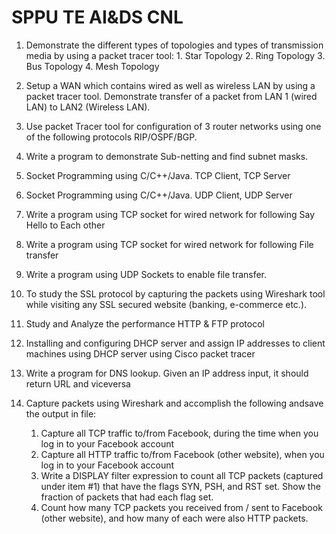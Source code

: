 # SPPU TE AI&DS CNL

1. Demonstrate the different types of topologies and types of transmission media by using a packet tracer tool:
            1. Star Topology
            2. Ring Topology
            3. Bus Topology
            4. Mesh Topology

2. Setup a WAN which contains wired as well as wireless LAN by using a packet tracer tool. Demonstrate transfer of a packet from LAN 1 (wired LAN) to LAN2 (Wireless LAN).

3. Use packet Tracer tool for configuration of 3 router networks using one of the following protocols RIP/OSPF/BGP.

4. Write a program to demonstrate Sub-netting and find subnet masks.

5. Socket Programming using C/C++/Java. TCP Client, TCP Server

6. Socket Programming using C/C++/Java. UDP Client, UDP Server

7. Write a program using TCP socket for wired network for following Say Hello to Each other

8. Write a program using TCP socket for wired network for following File transfer

9. Write a program using UDP Sockets to enable file transfer.

10. To study the SSL protocol by capturing the packets using Wireshark tool while visiting any SSL secured website (banking, e-commerce etc.).

11. Study and Analyze the performance HTTP & FTP protocol

12. Installing and configuring DHCP server and assign IP addresses to client machines using DHCP server using Cisco packet tracer

13. Write a program for DNS lookup. Given an IP address input, it should
return URL and viceversa


14. Capture packets using Wireshark and accomplish the following andsave the output in file:
    1. Capture all TCP traffic to/from Facebook, during the time when you log in to your Facebook account
    2. Capture all HTTP traffic to/from Facebook (other website), when you log in to your Facebook account
    3. Write a DISPLAY filter expression to count all TCP packets (captured under item #1) that have the flags SYN, PSH, and RST set. Show the fraction of packets that had each flag set.
    4. Count how many TCP packets you received from / sent to Facebook (other website), and how many of each were also HTTP packets.